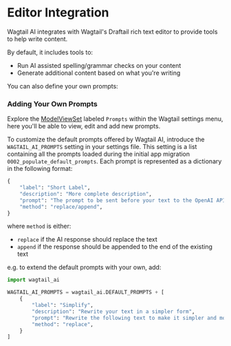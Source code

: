 # Editor Integration

Wagtail AI integrates with Wagtail's Draftail rich text editor to provide tools to help write content.

By default, it includes tools to:

* Run AI assisted spelling/grammar checks on your content
* Generate additional content based on what you're writing

You can also define your own prompts:

### Adding Your Own Prompts

Explore the [ModelViewSet](https://docs.wagtail.org/en/stable/reference/viewsets.html#modelviewset) labeled `Prompts` within the Wagtail settings menu, here you'll be able to view, edit and add new prompts.


To customize the default prompts offered by Wagtail AI, introduce the `WAGTAIL_AI_PROMPTS` setting in your settings file. This setting is a list containing all the prompts loaded during the initial app migration `0002_populate_default_prompts`. Each prompt is represented as a dictionary in the following format:

```python
{
    "label": "Short Label",
    "description": "More complete description",
    "prompt": "The prompt to be sent before your text to the OpenAI API",
    "method": "replace/append",
}
```

where `method` is either:

* `replace` if the AI response should replace the text
* `append` if the response should be appended to the end of the existing text

e.g. to extend the default prompts with your own, add:

```python
import wagtail_ai

WAGTAIL_AI_PROMPTS = wagtail_ai.DEFAULT_PROMPTS + [
    {
        "label": "Simplify",
        "description": "Rewrite your text in a simpler form",
        "prompt": "Rewrite the following text to make it simpler and more succinct",
        "method": "replace",
    }
]
```

